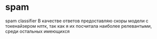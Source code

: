# spam
spam classifier 
В качестве ответов предоставляю скоры модели с токенайзером нлтк, так как я их посчитала наиболее релевантыми, среди остальных имеющихся  
